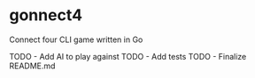 # gonnect4
Connect four CLI game written in Go


TODO - Add AI to play against
TODO - Add tests
TODO - Finalize README.md